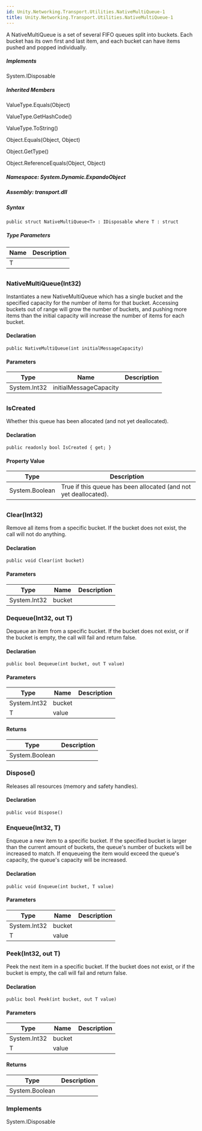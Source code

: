 ```yaml
---  
id: Unity.Networking.Transport.Utilities.NativeMultiQueue-1  
title: Unity.Networking.Transport.Utilities.NativeMultiQueue-1  
---
```


<div class="markdown level0 summary">

A NativeMultiQueue is a set of several FIFO queues split into buckets.
Each bucket has its own first and last item, and each bucket can have
items pushed and popped individually.

</div>

<div class="markdown level0 conceptual">

</div>

<div classs="implements">

##### Implements

<div>

System.IDisposable

</div>

</div>

<div class="inheritedMembers">

##### Inherited Members

<div>

ValueType.Equals(Object)

</div>

<div>

ValueType.GetHashCode()

</div>

<div>

ValueType.ToString()

</div>

<div>

Object.Equals(Object, Object)

</div>

<div>

Object.GetType()

</div>

<div>

Object.ReferenceEquals(Object, Object)

</div>

</div>

##### **Namespace**: System.Dynamic.ExpandoObject

##### **Assembly**: transport.dll

##### Syntax

``` lang-csharp
public struct NativeMultiQueue<T> : IDisposable where T : struct
```

##### Type Parameters

| Name | Description |
|------|-------------|
| T    |             |

## 

### NativeMultiQueue(Int32)

<div class="markdown level1 summary">

Instantiates a new NativeMultiQueue which has a single bucket and the
specified capacity for the number of items for that bucket. Accessing
buckets out of range will grow the number of buckets, and pushing more
items than the initial capacity will increase the number of items for
each bucket.

</div>

<div class="markdown level1 conceptual">

</div>

#### Declaration

``` lang-csharp
public NativeMultiQueue(int initialMessageCapacity)
```

#### Parameters

| Type         | Name                   | Description |
|--------------|------------------------|-------------|
| System.Int32 | initialMessageCapacity |             |

## 

### IsCreated

<div class="markdown level1 summary">

Whether this queue has been allocated (and not yet deallocated).

</div>

<div class="markdown level1 conceptual">

</div>

#### Declaration

``` lang-csharp
public readonly bool IsCreated { get; }
```

#### Property Value

| Type           | Description                                                      |
|----------------|------------------------------------------------------------------|
| System.Boolean | True if this queue has been allocated (and not yet deallocated). |

## 

### Clear(Int32)

<div class="markdown level1 summary">

Remove all items from a specific bucket. If the bucket does not exist,
the call will not do anything.

</div>

<div class="markdown level1 conceptual">

</div>

#### Declaration

``` lang-csharp
public void Clear(int bucket)
```

#### Parameters

| Type         | Name   | Description |
|--------------|--------|-------------|
| System.Int32 | bucket |             |

### Dequeue(Int32, out T)

<div class="markdown level1 summary">

Dequeue an item from a specific bucket. If the bucket does not exist, or
if the bucket is empty, the call will fail and return false.

</div>

<div class="markdown level1 conceptual">

</div>

#### Declaration

``` lang-csharp
public bool Dequeue(int bucket, out T value)
```

#### Parameters

| Type         | Name   | Description |
|--------------|--------|-------------|
| System.Int32 | bucket |             |
| T            | value  |             |

#### Returns

| Type           | Description |
|----------------|-------------|
| System.Boolean |             |

### Dispose()

<div class="markdown level1 summary">

Releases all resources (memory and safety handles).

</div>

<div class="markdown level1 conceptual">

</div>

#### Declaration

``` lang-csharp
public void Dispose()
```

### Enqueue(Int32, T)

<div class="markdown level1 summary">

Enqueue a new item to a specific bucket. If the specified bucket is
larger than the current amount of buckets, the queue's number of buckets
will be increased to match. If enqueueing the item would exceed the
queue's capacity, the queue's capacity will be increased.

</div>

<div class="markdown level1 conceptual">

</div>

#### Declaration

``` lang-csharp
public void Enqueue(int bucket, T value)
```

#### Parameters

| Type         | Name   | Description |
|--------------|--------|-------------|
| System.Int32 | bucket |             |
| T            | value  |             |

### Peek(Int32, out T)

<div class="markdown level1 summary">

Peek the next item in a specific bucket. If the bucket does not exist,
or if the bucket is empty, the call will fail and return false.

</div>

<div class="markdown level1 conceptual">

</div>

#### Declaration

``` lang-csharp
public bool Peek(int bucket, out T value)
```

#### Parameters

| Type         | Name   | Description |
|--------------|--------|-------------|
| System.Int32 | bucket |             |
| T            | value  |             |

#### Returns

| Type           | Description |
|----------------|-------------|
| System.Boolean |             |

### Implements

<div>

System.IDisposable

</div>
